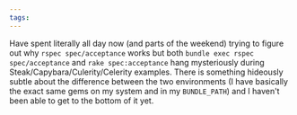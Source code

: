```yaml
---
tags: 
---
```


Have spent literally all day now (and parts of the weekend) trying to figure out why `rspec spec/acceptance` works but both `bundle exec rspec spec/acceptance` and `rake spec:acceptance` hang mysteriously during Steak/Capybara/Culerity/Celerity examples. There is something hideously subtle about the difference between the two environments (I have basically the exact same gems on my system and in my `BUNDLE_PATH`) and I haven't been able to get to the bottom of it yet.
